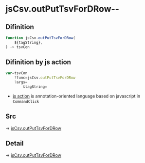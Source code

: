 # jsCsv.outPutTsvForDRow--

## Difinition

```js.js
function jsCsv.outPutTsvForDRow(
	${tagString},
) -> tsvCon
```




## Difinition by js action

```js.js
var=tsvCon
	?func=jsCsv.outPutTsvForDRow
	?args=
		&tagString=
```

- [js action](#) is annotation-oriented language based on javascript in `CommandClick`



## Src

-> [jsCsv.outPutTsvForDRow](https://github.com/puutaro/CommandClick/blob/master/app/src/main/java/com/puutaro/commandclick/fragment_lib/terminal_fragment/js_interface/JsCsv.kt#L349)

## Detail

-> [jsCsv.outPutTsvForDRow](https://github.com/puutaro/CommandClick/blob/master/md/developer/js_interface/details/JsCsv/outPutTsvForDRow.md)
